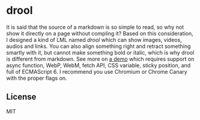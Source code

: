 # drool

It is said that the source of a markdown is so simple to read, so why not show it directly on a page without compling it? Based on this consideration, I designed a kind of LML named *drool* which can show images, videos, audios and links. You can also align something right and retract something smartly with it, but cannot make something bold or italic, which is why drool is different from markdown. See more on [a demo](https://dou4cc.github.io/drool/demo.en.html) which requires support on async function, WebP, WebM, fetch API, CSS variable, sticky position, and full of ECMAScript 6. I recommend you use Chromium or Chrome Canary with the proper flags on.

## License
MIT
